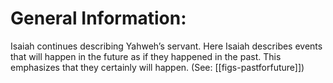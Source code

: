 # General Information:

Isaiah continues describing Yahweh’s servant. Here Isaiah describes events that will happen in the future as if they happened in the past. This emphasizes that they certainly will happen. (See: [[figs-pastforfuture]])